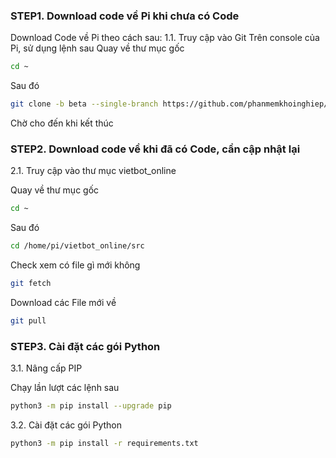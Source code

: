 
### STEP1. Download code về Pi khi chưa có Code


Download Code về Pi theo cách sau:
1.1. Truy cập vào Git
Trên console của Pi, sử dụng lệnh sau
Quay về thư mục gốc
```sh
cd ~
```
Sau đó

```sh
git clone -b beta --single-branch https://github.com/phanmemkhoinghiep/vietbot_online.git
```
Chờ cho đến khi kết thúc

### STEP2.  Download code về khi đã có Code, cần cập nhật lại

2.1. Truy cập vào thư mục vietbot_online

Quay về thư mục gốc
```sh
cd ~
```
Sau đó
```sh
cd /home/pi/vietbot_online/src
```
Check xem có file gì mới không

```sh
git fetch
```
Download các File mới về

```sh
git pull
```
### STEP3. Cài đặt các gói Python

3.1. Nâng cấp PIP

Chạy lần lượt các lệnh sau
```sh
python3 -m pip install --upgrade pip

```
3.2. Cài đặt các gói Python 

```sh
python3 -m pip install -r requirements.txt

```

